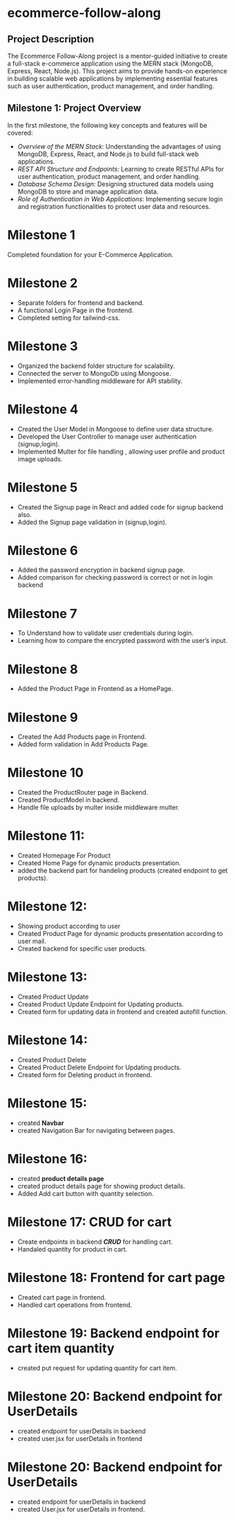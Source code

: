 # ecommerce-follow-along

## Project Description
The Ecommerce Follow-Along project is a mentor-guided initiative to create a full-stack e-commerce application using the MERN stack (MongoDB, Express, React, Node.js). This project aims to provide hands-on experience in building scalable web applications by implementing essential features such as user authentication, product management, and order handling.

## Milestone 1: Project Overview
In the first milestone, the following key concepts and features will be covered:

- *Overview of the MERN Stack*: Understanding the advantages of using MongoDB, Express, React, and Node.js to build full-stack web applications.
- *REST API Structure and Endpoints*: Learning to create RESTful APIs for user authentication, product management, and order handling.
- *Database Schema Design*: Designing structured data models using MongoDB to store and manage application data.
- *Role of Authentication in Web Applications*: Implementing secure login and registration functionalities to protect user data and resources.

# Milestone 1

Completed foundation for your E-Commerce Application.


# Milestone 2

* Separate folders for frontend and backend.
* A functional Login Page in the frontend.
* Completed setting for tailwind-css.

# Milestone 3

* Organized the backend folder structure for scalability.
* Connected the server to MongoDb using Mongoose.
* Implemented error-handling middleware for API stability.

# Milestone 4

* Created the User Model in Mongoose to define user data structure.
* Developed the User Controller to manage user authentication (signup,login).
* Implemented Multer for file handling , allowing user profile and product image uploads.

# Milestone 5

* Created the Signup page in React and added code for signup backend also.
* Added the Signup page validation in (signup,login).

# Milestone 6

* Added the password encryption in backend signup page.
* Added comparison for checking password is correct or not in login backend

# Milestone 7

* To Understand how to validate user credentials during login.
* Learning how to compare the encrypted password with the user’s input.

# Milestone 8

* Added the Product Page in Frontend as a HomePage.

# Milestone 9

* Created the Add Products page in Frontend.
* Added form validation in Add Products Page.

# Milestone 10

* Created the ProductRouter page in Backend.
* Created ProductModel in backend.
* Handle file uploads by multer inside middleware multer.

# Milestone 11: 
* Created Homepage For Product
* Created Home Page for dynamic products presentation. 
* added the backend part for handeling products (created endpoint to get products).

# Milestone 12: 
* Showing product according to user
* Created Product Page for dynamic products presentation according to user mail.
* Created backend for specific user products.

# Milestone 13: 
* Created Product Update
* Created Product Update Endpoint for Updating products. 
* Created form for updating data in frontend and created autofill function.

# Milestone 14: 
* Created Product Delete
* Created Product Delete Endpoint for Updating products.
* Created form for Deleting product in frontend.

# Milestone 15:
* created **Navbar**
* created Navigation Bar for navigating between pages.

# Milestone 16:
* created **product details page**
* created product details page for showing product details.
* Added Add cart button with quantity selection.


 # Milestone 17:  CRUD for cart
 * Create endpoints in backend ***CRUD*** for handling cart.
 * Handaled quantity for product in cart.


 # Milestone 18:  Frontend for cart page
 * Created cart page in frontend.
 * Handled cart operations from frontend. 

 # Milestone 19: Backend endpoint for cart item quantity
 * created put request for updating quantity for cart item.

 # Milestone 20: Backend endpoint for UserDetails
 * created endpoint for userDetails in backend
 * created user.jsx for userDetails in frontend

 # Milestone 20: Backend endpoint for UserDetails
 * created endpoint for userDetails in backend
 * created User.jsx for userDetails in frontend.